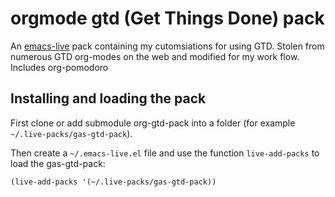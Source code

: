 # orgmode gtd (Get Things Done) pack

An [emacs-live](https://github.com/overtone/emacs-live) pack containing my cutomsiations for using GTD.
Stolen from numerous GTD org-modes on the web and modified for my work flow. Includes org-pomodoro

## Installing and loading the pack

First clone or add submodule org-gtd-pack into a folder (for example `~/.live-packs/gas-gtd-pack`).

Then create a `~/.emacs-live.el` file and use the function `live-add-packs` to load the gas-gtd-pack:

    (live-add-packs '(~/.live-packs/gas-gtd-pack))
